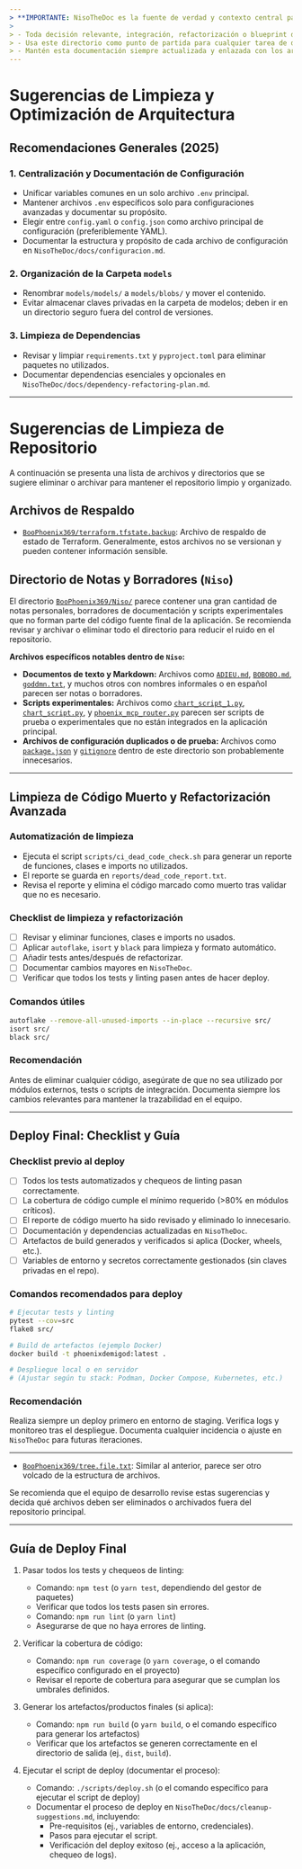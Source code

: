 ```yaml
---
> **IMPORTANTE: NisoTheDoc es la fuente de verdad y contexto central para toda la arquitectura, automatización, onboarding y evolución del sistema Phoenix.**
> 
> - Toda decisión relevante, integración, refactorización o blueprint debe estar reflejada aquí.
> - Usa este directorio como punto de partida para cualquier tarea de desarrollo, auditoría o troubleshooting.
> - Mantén esta documentación siempre actualizada y enlazada con los archivos clave del repositorio.
---
```


# Sugerencias de Limpieza y Optimización de Arquitectura

## Recomendaciones Generales (2025)

### 1. Centralización y Documentación de Configuración
- Unificar variables comunes en un solo archivo `.env` principal.
- Mantener archivos `.env` específicos solo para configuraciones avanzadas y documentar su propósito.
- Elegir entre `config.yaml` o `config.json` como archivo principal de configuración (preferiblemente YAML).
- Documentar la estructura y propósito de cada archivo de configuración en `NisoTheDoc/docs/configuracion.md`.

### 2. Organización de la Carpeta `models`
- Renombrar `models/models/` a `models/blobs/` y mover el contenido.
- Evitar almacenar claves privadas en la carpeta de modelos; deben ir en un directorio seguro fuera del control de versiones.

### 3. Limpieza de Dependencias
- Revisar y limpiar `requirements.txt` y `pyproject.toml` para eliminar paquetes no utilizados.
- Documentar dependencias esenciales y opcionales en `NisoTheDoc/docs/dependency-refactoring-plan.md`.

---

# Sugerencias de Limpieza de Repositorio

A continuación se presenta una lista de archivos y directorios que se sugiere eliminar o archivar para mantener el repositorio limpio y organizado.

## Archivos de Respaldo

- [`BooPhoenix369/terraform.tfstate.backup`](BooPhoenix369/terraform.tfstate.backup:1): Archivo de respaldo de estado de Terraform. Generalmente, estos archivos no se versionan y pueden contener información sensible.

## Directorio de Notas y Borradores (`Niso`)

El directorio [`BooPhoenix369/Niso/`](BooPhoenix369/Niso/) parece contener una gran cantidad de notas personales, borradores de documentación y scripts experimentales que no forman parte del código fuente final de la aplicación. Se recomienda revisar y archivar o eliminar todo el directorio para reducir el ruido en el repositorio.

**Archivos específicos notables dentro de `Niso`:**

- **Documentos de texto y Markdown:** Archivos como [`ADIEU.md`](BooPhoenix369/Niso/ADIEU.md:1), [`BOBOBO.md`](BooPhoenix369/Niso/BOBOBO.md:1), [`goddmn.txt`](BooPhoenix369/Niso/goddmn.txt:1), y muchos otros con nombres informales o en español parecen ser notas o borradores.
- **Scripts experimentales:** Archivos como [`chart_script_1.py`](BooPhoenix369/Niso/chart_script_1.py:1), [`chart_script.py`](BooPhoenix369/Niso/chart_script.py:1), y [`phoenix_mcp_router.py`](BooPhoenix369/Niso/phoenix_mcp_router.py:1) parecen ser scripts de prueba o experimentales que no están integrados en la aplicación principal.
- **Archivos de configuración duplicados o de prueba:** Archivos como [`package.json`](BooPhoenix369/Niso/package.json:1) y [`gitignore`](BooPhoenix369/Niso/gitignore:1) dentro de este directorio son probablemente innecesarios.


---

## Limpieza de Código Muerto y Refactorización Avanzada

### Automatización de limpieza
- Ejecuta el script `scripts/ci_dead_code_check.sh` para generar un reporte de funciones, clases e imports no utilizados.
- El reporte se guarda en `reports/dead_code_report.txt`.
- Revisa el reporte y elimina el código marcado como muerto tras validar que no es necesario.

### Checklist de limpieza y refactorización
- [ ] Revisar y eliminar funciones, clases e imports no usados.
- [ ] Aplicar `autoflake`, `isort` y `black` para limpieza y formato automático.
- [ ] Añadir tests antes/después de refactorizar.
- [ ] Documentar cambios mayores en `NisoTheDoc`.
- [ ] Verificar que todos los tests y linting pasen antes de hacer deploy.

### Comandos útiles
```bash
autoflake --remove-all-unused-imports --in-place --recursive src/
isort src/
black src/
```

### Recomendación
Antes de eliminar cualquier código, asegúrate de que no sea utilizado por módulos externos, tests o scripts de integración. Documenta siempre los cambios relevantes para mantener la trazabilidad en el equipo.


---

## Deploy Final: Checklist y Guía

### Checklist previo al deploy
- [ ] Todos los tests automatizados y chequeos de linting pasan correctamente.
- [ ] La cobertura de código cumple el mínimo requerido (>80% en módulos críticos).
- [ ] El reporte de código muerto ha sido revisado y eliminado lo innecesario.
- [ ] Documentación y dependencias actualizadas en `NisoTheDoc`.
- [ ] Artefactos de build generados y verificados si aplica (Docker, wheels, etc.).
- [ ] Variables de entorno y secretos correctamente gestionados (sin claves privadas en el repo).

### Comandos recomendados para deploy
```bash
# Ejecutar tests y linting
pytest --cov=src
flake8 src/

# Build de artefactos (ejemplo Docker)
docker build -t phoenixdemigod:latest .

# Despliegue local o en servidor
# (Ajustar según tu stack: Podman, Docker Compose, Kubernetes, etc.)
```

### Recomendación
Realiza siempre un deploy primero en entorno de staging. Verifica logs y monitoreo tras el despliegue. Documenta cualquier incidencia o ajuste en `NisoTheDoc` para futuras iteraciones.

---
- [`BooPhoenix369/tree.file.txt`](BooPhoenix369/tree.file.txt:1): Similar al anterior, parece ser otro volcado de la estructura de archivos.

Se recomienda que el equipo de desarrollo revise estas sugerencias y decida qué archivos deben ser eliminados o archivados fuera del repositorio principal.

---

## Guía de Deploy Final

1.  Pasar todos los tests y chequeos de linting:
    *   Comando: `npm test` (o `yarn test`, dependiendo del gestor de paquetes)
    *   Verificar que todos los tests pasen sin errores.
    *   Comando: `npm run lint` (o `yarn lint`)
    *   Asegurarse de que no haya errores de linting.

2.  Verificar la cobertura de código:
    *   Comando: `npm run coverage` (o `yarn coverage`, o el comando específico configurado en el proyecto)
    *   Revisar el reporte de cobertura para asegurar que se cumplan los umbrales definidos.

3.  Generar los artefactos/productos finales (si aplica):
    *   Comando: `npm run build` (o `yarn build`, o el comando específico para generar los artefactos)
    *   Verificar que los artefactos se generen correctamente en el directorio de salida (ej., `dist`, `build`).

4.  Ejecutar el script de deploy (documentar el proceso):
    *   Comando: `./scripts/deploy.sh` (o el comando específico para ejecutar el script de deploy)
    *   Documentar el proceso de deploy en `NisoTheDoc/docs/cleanup-suggestions.md`, incluyendo:
        *   Pre-requisitos (ej., variables de entorno, credenciales).
        *   Pasos para ejecutar el script.
        *   Verificación del deploy exitoso (ej., acceso a la aplicación, chequeo de logs).
